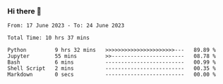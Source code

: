 ### Hi there 👋

<!--
**ututono/ututono** is a ✨ _special_ ✨ repository because its `README.md` (this file) appears on your GitHub profile.

Here are some ideas to get you started:

- 🔭 I’m currently working on ...
- 🌱 I’m currently learning ...
- 👯 I’m looking to collaborate on ...
- 🤔 I’m looking for help with ...
- 💬 Ask me about ...
- 📫 How to reach me: ...
- 😄 Pronouns: ...
- ⚡ Fun fact: ...
-->



<!--START_SECTION:waka-->

```text
From: 17 June 2023 - To: 24 June 2023

Total Time: 10 hrs 37 mins

Python         9 hrs 32 mins   >>>>>>>>>>>>>>>>>>>>>>---   89.89 %
Jupyter        55 mins         >>-----------------------   08.78 %
Bash           6 mins          -------------------------   00.99 %
Shell Script   2 mins          -------------------------   00.35 %
Markdown       0 secs          -------------------------   00.00 %
```

<!--END_SECTION:waka-->
